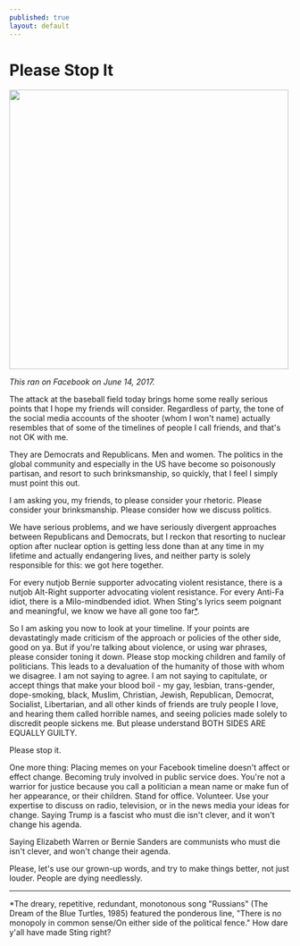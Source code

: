 ```yaml
---
published: true
layout: default
---
```

<h1>Please Stop It</h1>
<p><img class="right" width="500px" src="https://johnpavlovitz.files.wordpress.com/2014/07/angry-man-yelling.jpg" /></p>

<p><em>This ran on Facebook on June 14, 2017.</em></p>

The attack at the baseball field today brings home some really serious points that I hope my friends will consider. Regardless of party, the tone of the social media accounts of the shooter (whom I won't name) actually resembles that of some of the timelines of people I call friends, and that's not OK with me. 

They are Democrats and Republicans. Men and women. The politics in the global community and especially in the US have become so poisonously partisan, and resort to such brinksmanship, so quickly, that I feel I simply must point this out.

I am asking you, my friends, to please consider your rhetoric. Please consider your brinksmanship. Please consider how we discuss politics. 

We have serious problems, and we have seriously divergent approaches between Republicans and Democrats, but I reckon that resorting to nuclear option after nuclear option is getting less done than at any time in my lifetime and actually endangering lives, and neither party is solely responsible for this: we got here together.

For every nutjob Bernie supporter advocating violent resistance, there is a nutjob Alt-Right supporter advocating violent resistance. For every Anti-Fa idiot, there is a Milo-mindbended idiot. When Sting's lyrics seem poignant and meaningful, we know we have all gone too far<a href="#a">*</a>.

So I am asking you now to look at your timeline. If your points are devastatingly made criticism of the approach or policies of the other side, good on ya. But if you're talking about violence, or using war phrases, please consider toning it down. Please stop mocking children and family of politicians. This leads to a devaluation of the humanity of those with whom we disagree. I am not saying to agree. I am not saying to capitulate, or accept things that make your blood boil - my gay, lesbian, trans-gender, dope-smoking, black, Muslim, Christian, Jewish, Republican, Democrat, Socialist, Libertarian, and all other kinds of friends are truly people I love, and hearing them called horrible names, and seeing policies made solely to discredit people sickens me. But please understand BOTH SIDES ARE EQUALLY GUILTY.

Please stop it.

One more thing: Placing memes on your Facebook timeline doesn't affect or effect change. Becoming truly involved in public service does. You're not a warrior for justice because you call a politician a mean name or make fun of her appearance, or their children. Stand for office. Volunteer. Use your expertise to discuss on radio, television, or in the news media your ideas for change. Saying Trump is a fascist who must die isn't clever, and it won't change his agenda. 

Saying Elizabeth Warren or Bernie Sanders are communists who must die isn't clever, and won't change their agenda.

Please, let's use our grown-up words, and try to make things better, not just louder. People are dying needlessly.

_____
<a name="a"></a>*The dreary, repetitive, redundant, monotonous song "Russians" (The Dream of the Blue Turtles, 1985) featured the ponderous line, "There is no monopoly in common sense/On either side of the political fence." How dare y'all have made Sting right?
